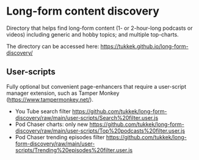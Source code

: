 # Long-form content discovery

Directory that helps find long-form content (1- or 2-hour-long podcasts or videos) including generic and hobby topics; and multiple top-charts.

The directory can be accessed here: https://tukkek.github.io/long-form-discovery/

## User-scripts

Fully optional but convenient page-enhancers that require a user-script manager extension, such as Tamper Monkey (https://www.tampermonkey.net/).

- You Tube search filter https://github.com/tukkek/long-form-discovery/raw/main/user-scripts/Search%20filter.user.js
- Pod Chaser charts: only new https://github.com/tukkek/long-form-discovery/raw/main/user-scripts/Top%20podcasts%20filter.user.js
- Pod Chaser trending episodes filter https://github.com/tukkek/long-form-discovery/raw/main/user-scripts/Trending%20episodes%20filter.user.js
